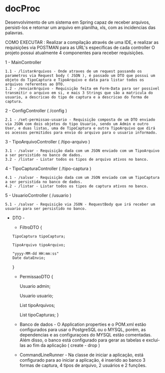 # docProc
Desenvolvimento de um sistema em Spring capaz de receber arquivos, persisti-los e retornar um arquivo em planilha, xls, com as incidencias das palavras.


COMO EXECUTAR : 
Realizar a compilação através de uma IDE, e realizar as requisições via POSTMAN para as URL's específicas de cada controller
O projeto possui atualmente 4 componentes para receber requisições.


1 - MainController


    1.1 - /listarArquivos - Onde atraves de um request passando os parametros via Request body ( JSON ), é passado um DTO que possui um objeto do TipoCaptura e TipoArquivo e data para listar todos os arquivos referentes ao DTO.
    1.2 - /enviarArquivo - Requisição feita em Form-Data para ser possivel transmitir o arquivo em si, e mais 3 Strings que são a matricula do usuario, a descricao do tipo de captura e a descricao do forma de captura.

2 - ConfigController ( /config )

    2.1 - /set-permissao-usuario - Requisição composta de um DTO enviado via JSON com dois objetos do tipo Usuario, sendo um Admin e outro User, e duas listas, uma de TipoCaptura e outra TipoArquivo que dirá os acessos permitidos para envio do arquivo para o usuario informado.
 

3 - TipoArquivoController ( /tipo-arquivo )

    3.1 - /salvar - Requisição dada com um JSON enviado com um TipoArquivo a ser persistido no banco de dados.
    3.2 - /listar - Listar todos os tipos de arquivo ativos no banco. 
    
    
4 - TipoCapturaController ( /tipo-captura )
    
    4.1 - /salvar - Requisição dada com um JSON enviado com um TipoCaptura a ser persistida no banco de dados.
    4.2 - /listar - Listar todos os tipos de captura ativos no banco. 
    
5 - UsuarioController ( /usuario )
  
    5.1 - /salvar - Requisição via JSON - RequestBody que irá receber um usuario para ser persistido no banco.
    
    
* DTO - 
    -  FiltroDTO {

      TipoCaptura tipoCaptura;

      TipoArquivo tipoArquivo;

      "yyyy-MM-dd HH:mm:ss"
      Date dataEnvio;
    }
    
   - PermissaoDTO {

     Usuario admin;

     Usuario usuario;

     List<TipoArquivo> tipoArquivos;

     List<TipoCaptura> tipoCapturas;
  }
  
   * Banco de dados - O Application properties e o POM.xml estão configurados para usar o PostgreSQL ou o MYSQL, porém, as dependencias e as configuraçoes do MYSQL estão comentadas. Além disso, o banco está configurado para gerar as tabelas e excluí-las ao fim da aplicação ( create - drop ) 
   
   * CommandLineRunner - Na classe de iniciar a aplicação, está configurado para ao iniciar a aplicação, é inserido ao banco 3 formas de captura, 4 tipos de arquivo, 2 usuários e 2 funções.
    
